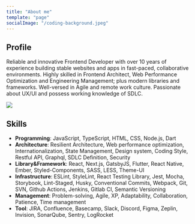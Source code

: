 ```yaml
---
title: "About me"
template: "page"
socialImage: "/coding-background.jpeg"
---
```

## Profile

Reliable and innovative Frontend Developer with over 10 years of experience building stable websites and apps in fast-paced, collaborative environments.
Highly skilled in Frontend Architect, Web Performance Optimization and Engineering Management; plus modern libraries and frameworks. 
Well-versed in Agile and remote work culture.
Passionate about UX/UI and possess working knowledge of SDLC.

![](/coding-background.jpeg)
## Skills

- **Programming**: JavaScript, TypeScript, HTML, CSS, Node.js, Dart
- **Architecture**: Resilient Architecture, Web performance optimization, Internationalization, State Management, Design system, Coding Style, Restful API, Graphql, SDLC Definition, Security
- **Library&Framework**: React, Next.js, GatsbyJS, Flutter, React Native, Ember, Styled-Components, SASS, LESS, Theme-UI
- **Infrastructure**: ESLint, StyleLint, React Testing Library, Jest, Mocha, Storybook, Lint-Staged, Husky, Conventional Commits, Webpack, Git, SVN, Github Actions, Jenkins, Gitlab CI, Semantic Versioning
- **Management**: Problem-solving, Agile, XP, Adaptability, Collaboration, Patience, Time management
- **Tool**: JIRA, Confluence, Basecamp, Slack, Discord, Figma, Zeplin, Invision, SonarQube, Sentry, LogRocket

<!-- ## Experience

- **[Airhost](https://airhost.co/)**: Frontend Architect [Remote]; (2021/01 - now)

    - Designing enterprise architecture with architectural guidelines in mind;
    - Leading frontend technical development efforts independently, determining areas of complexity and potential risks to successful implementation of advanced web apps;
    - Building Coding guidelines, templates, and best practices for Frontend development;
    - Providing technical guidance to mobile team for enhancing mobile app architecture;
    - Collaborating with various cross-functional teams like design, product management and backend architects and development teams to validate prototypes and create elegant, usable, responsive and interactive interfaces which meets client requirements;
    - Translating wireframes into functional requirements, writing well-abstracted, reusable, high-performance code for UI components;
    
- **[MININGLAMP Technology](https://www.mininglamp.com/en/)**: Frontend Engineering Manager; (2020/08 - 2020/12)
    
    - Optimizing web performance and project infrastructure;
    - Building technical designs, coding standards and best practices for the team;
    - Accelerating the development process and applying Agile into daily work.

- **[Active Network](https://www.activenetwork.com/)**: Development Manager; Senior Frontend Developer; (2015/10 - 2020/07)

    - Implementing critical features;
    - Performing frontend architecture for projects;
    - Optimizing the performance of websites and scheduler app;
    - Communicating things in an understandable manner to the team and clients.

- **[ANZ](https://www.anz.com.au/)**: Senior Frontend Developer; (2014/08 – 2015/10)

    - Developing the websites and web applications widely used in AUS, NZ and Asia.
- **[China Railway Eryuan Engineering Group](https://www.creegc.com/en)**: Frontend Developer; (2009/07 – 2014/8)

    - Developing the high-speed railway, metro and construction management applications.

## Education and Languages
- Bachelor’s Degree in Information Management and Information System, **Chengdu University of Information Technology** *(2005 – 2009)*
- Fluency in **English**
- Native speaker of **Chinese** -->


<!-- - **[Active Network](https://www.activenetwork.com/)** (now part of [Global Payments](https://www.globalpayments.com/)): Development Manager; Senior Frontend Developer; (2015/10 - 2020/07)
Develop performance monitor system making use of node.js, MongoDB, Redis and koa -->
